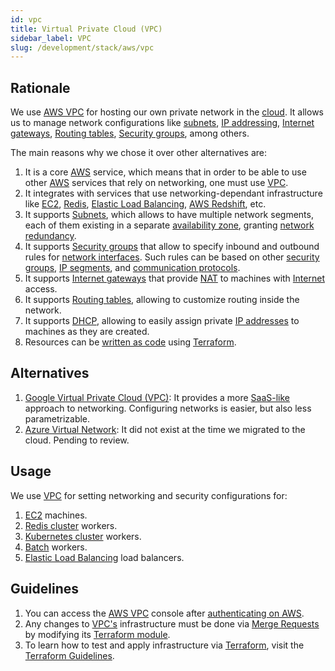 ```yaml
---
id: vpc
title: Virtual Private Cloud (VPC)
sidebar_label: VPC
slug: /development/stack/aws/vpc
---
```


## Rationale

We use [AWS VPC][VPC] for hosting
our own private network
in the [cloud](https://en.wikipedia.org/wiki/Cloud_computing).
It allows us to manage network configurations like
[subnets](https://docs.aws.amazon.com/vpc/latest/userguide/VPC_Subnets.html),
[IP addressing](https://docs.aws.amazon.com/vpc/latest/userguide/vpc-ip-addressing.html),
[Internet gateways](https://docs.aws.amazon.com/vpc/latest/userguide/VPC_Internet_Gateway.html),
[Routing tables](https://docs.aws.amazon.com/vpc/latest/userguide/VPC_Route_Tables.html),
[Security groups][SECURITY-GROUPS],
among others.

The main reasons why we chose it
over other alternatives are:

1. It is a core [AWS](/development/stack/aws/)
    service,
    which means that in order to be able to
    use other [AWS](/development/stack/aws/) services
    that rely on networking,
    one must use [VPC][VPC].
1. It integrates with services that use
    networking-dependant infrastructure like
    [EC2](/development/stack/aws/ec2/),
    [Redis](/development/stack/aws/redis/),
    [Elastic Load Balancing](/development/stack/aws/elb/),
    [AWS Redshift](/development/stack/aws/redshift/),
    etc.
1. It supports [Subnets](https://docs.aws.amazon.com/vpc/latest/userguide/VPC_Subnets.html#vpc-subnet-basics),
    which allows to have multiple network segments,
    each of them existing in a separate
    [availability zone](https://docs.aws.amazon.com/AWSEC2/latest/UserGuide/using-regions-availability-zones.html),
    granting [network redundancy](https://en.wikipedia.org/wiki/Redundancy_(engineering)).
1. It supports [Security groups][SECURITY-GROUPS]
    that allow to specify inbound and outbound rules for
    [network interfaces](https://docs.aws.amazon.com/AWSEC2/latest/UserGuide/using-eni.html).
    Such rules can be based on other
    [security groups][SECURITY-GROUPS],
    [IP segments](https://en.wikipedia.org/wiki/IP_address),
    and [communication protocols](https://en.wikipedia.org/wiki/Communication_protocol).
1. It supports [Internet gateways](https://docs.aws.amazon.com/vpc/latest/userguide/VPC_Internet_Gateway.html)
    that provide [NAT](https://en.wikipedia.org/wiki/Network_address_translation)
    to machines with
    [Internet](https://en.wikipedia.org/wiki/Internet) access.
1. It supports [Routing tables](https://docs.aws.amazon.com/vpc/latest/userguide/VPC_Route_Tables.html),
    allowing to customize routing inside the network.
1. It supports [DHCP](https://docs.aws.amazon.com/vpc/latest/userguide/VPC_DHCP_Options.html),
    allowing to easily assign private
    [IP addresses](https://en.wikipedia.org/wiki/IP_address)
    to machines as they are created.
1. Resources can be
    [written as code](https://registry.terraform.io/providers/hashicorp/aws/latest/docs/resources/s3_bucket)
    using
    [Terraform](/development/stack/terraform/).

## Alternatives

1. [Google Virtual Private Cloud (VPC)](https://cloud.google.com/vpc/):
    It provides a more [SaaS-like](https://en.wikipedia.org/wiki/Software_as_a_service)
    approach to networking.
    Configuring networks is easier,
    but also less parametrizable.
1. [Azure Virtual Network](https://azure.microsoft.com/en-us/free/virtual-network/):
    It did not exist at the time we migrated to the cloud.
    Pending to review.

## Usage

We use [VPC][VPC] for setting
networking and security configurations for:

1. [EC2](/development/stack/aws/ec2/) machines.
1. [Redis cluster](/development/stack/aws/redis/) workers.
1. [Kubernetes cluster](/development/stack/kubernetes/) workers.
1. [Batch](/development/stack/aws/batch/) workers.
1. [Elastic Load Balancing](/development/stack/aws/elb/)
    load balancers.

## Guidelines

1. You can access the
    [AWS VPC][VPC] console
    after [authenticating on AWS](/development/stack/aws#guidelines).
1. Any changes to
    [VPC's][VPC]
    infrastructure must be done via
    [Merge Requests](https://docs.gitlab.com/ee/user/project/merge_requests/)
    by modifying its
    [Terraform module](https://gitlab.com/fluidattacks/product/-/tree/1aa1cbe233dcd683d372df6ed547c899a7ba0168/makes/applications/makes/vpc/src/terraform).
1. To learn how to test and apply infrastructure via [Terraform](/development/stack/terraform/),
    visit the
    [Terraform Guidelines](/development/stack/terraform#guidelines).

[VPC]: https://aws.amazon.com/vpc/
[SECURITY-GROUPS]: https://docs.aws.amazon.com/vpc/latest/userguide/VPC_SecurityGroups.html
